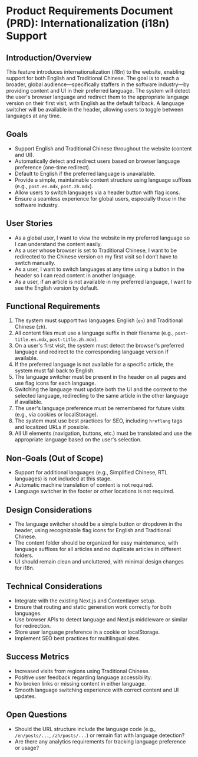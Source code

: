 # Product Requirements Document (PRD): Internationalization (i18n) Support

## Introduction/Overview

This feature introduces internationalization (i18n) to the website, enabling support for both English and Traditional Chinese. The goal is to reach a broader, global audience—specifically staffers in the software industry—by providing content and UI in their preferred language. The system will detect the user's browser language and redirect them to the appropriate language version on their first visit, with English as the default fallback. A language switcher will be available in the header, allowing users to toggle between languages at any time.

## Goals

- Support English and Traditional Chinese throughout the website (content and UI).
- Automatically detect and redirect users based on browser language preference (one-time redirect).
- Default to English if the preferred language is unavailable.
- Provide a simple, maintainable content structure using language suffixes (e.g., `post.en.mdx`, `post.zh.mdx`).
- Allow users to switch languages via a header button with flag icons.
- Ensure a seamless experience for global users, especially those in the software industry.

## User Stories

- As a global user, I want to view the website in my preferred language so I can understand the content easily.
- As a user whose browser is set to Traditional Chinese, I want to be redirected to the Chinese version on my first visit so I don’t have to switch manually.
- As a user, I want to switch languages at any time using a button in the header so I can read content in another language.
- As a user, if an article is not available in my preferred language, I want to see the English version by default.

## Functional Requirements

1. The system must support two languages: English (`en`) and Traditional Chinese (`zh`).
2. All content files must use a language suffix in their filename (e.g., `post-title.en.mdx`, `post-title.zh.mdx`).
3. On a user's first visit, the system must detect the browser's preferred language and redirect to the corresponding language version if available.
4. If the preferred language is not available for a specific article, the system must fall back to English.
5. The language switcher must be present in the header on all pages and use flag icons for each language.
6. Switching the language must update both the UI and the content to the selected language, redirecting to the same article in the other language if available.
7. The user's language preference must be remembered for future visits (e.g., via cookies or localStorage).
8. The system must use best practices for SEO, including `hreflang` tags and localized URLs if possible.
9. All UI elements (navigation, buttons, etc.) must be translated and use the appropriate language based on the user's selection.

## Non-Goals (Out of Scope)

- Support for additional languages (e.g., Simplified Chinese, RTL languages) is not included at this stage.
- Automatic machine translation of content is not required.
- Language switcher in the footer or other locations is not required.

## Design Considerations

- The language switcher should be a simple button or dropdown in the header, using recognizable flag icons for English and Traditional Chinese.
- The content folder should be organized for easy maintenance, with language suffixes for all articles and no duplicate articles in different folders.
- UI should remain clean and uncluttered, with minimal design changes for i18n.

## Technical Considerations

- Integrate with the existing Next.js and Contentlayer setup.
- Ensure that routing and static generation work correctly for both languages.
- Use browser APIs to detect language and Next.js middleware or similar for redirection.
- Store user language preference in a cookie or localStorage.
- Implement SEO best practices for multilingual sites.

## Success Metrics

- Increased visits from regions using Traditional Chinese.
- Positive user feedback regarding language accessibility.
- No broken links or missing content in either language.
- Smooth language switching experience with correct content and UI updates.

## Open Questions

- Should the URL structure include the language code (e.g., `/en/posts/...`, `/zh/posts/...`) or remain flat with language detection?
- Are there any analytics requirements for tracking language preference or usage?
